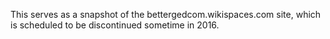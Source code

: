 This serves as a snapshot of the bettergedcom.wikispaces.com site, which is scheduled to be discontinued sometime in 2016.

